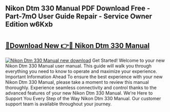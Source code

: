 ## Nikon Dtm 330 Manual PDF Download Free - Part-7mO User Guide Repair - Service Owner Edition w6Kxb

# <h2><a href="http://bc78957.oget.top/?id=Nikon+Dtm+330+Manual">🔗Download New 👉🔴 Nikon Dtm 330 Manual</a></h2>

[![Nikon Dtm 330 Manual new download](https://i.imgur.com/5g1atiW.png)](http://bc78957.oget.top/?id=Nikon+Dtm+330+Manual)
Get Started! Welcome to your new Nikon Dtm 330 Manual user manual. This guide will walk you through everything you need to know to operate and maximize your experience. Important Information Ahead To ensure the best experience with your new Nikon Dtm 330 Manual, please take a moment to review this manual thoroughly. Experience seamless connectivity and control thanks to the advanced features of your new Nikon Dtm 330 Manual. We're Here to Support You Every Step of the Way Nikon Dtm 330 Manual. Our customer support team is available throughout your journey.
